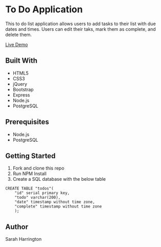 # To Do Application

This to do list application allows users to add tasks to their list with due dates and times. Users can edit their taks, mark them as complete, and delete them.

[Live Demo](https://evening-garden-82910.herokuapp.com/)

## Built With
* HTML5
* CSS3
* jQuery
* Bootstrap
* Express
* Node.js
* PostgreSQL

## Prerequisites
* Node.js
* PostgreSQL

## Getting Started
1. Fork and clone this repo
2. Run NPM Install
3. Create a SQL database with the below table
```
CREATE TABLE "todos"( 
    "id" serial primary key,
    "todo" varchar(200),
    "date" timestamp without time zone,
    "complete" timestamp without time zone
    );
```

## Author
Sarah Harrington
